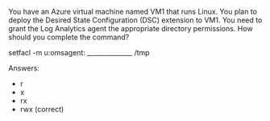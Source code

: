 You have an Azure virtual machine named VM1 that runs Linux.
You plan to deploy the Desired State Configuration (DSC) extension to VM1.
You need to grant the Log Analytics agent the appropriate directory permissions.
How should you complete the command? 

setfacl -m u:omsagent: ______________ /tmp

Answers:
- r
- x
- rx
- rwx (correct)
